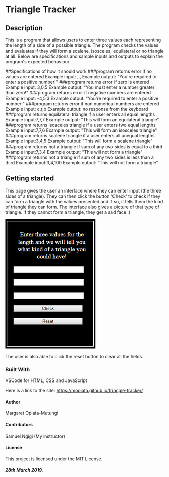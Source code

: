 # Triangle Tracker

## Description
This is a program that allows users to enter three values each representing the length of a side of a possible triangle. The program checks the values and evaluates if they will form a scalene, isosceles, equilateral or no triangle at all. Below are specifications and sample inputs and outputs to explain the program's expected behaviour:

##Specifications of how it should work
  ###program returns error if no values are entered
      Example input: ,,,
      Example output: "You're required to enter a positive number!"
  ###program returns error if zero is entered
      Example input: 3,0,5
      Example output: "You must enter a number greater than zero!"
  ###program returns error if negative numbers are entered
      Example input: -4,5,3
      Example output: "You're required to enter a positive number!"
  ###program returns error if non numerical numbers are entered
      Example input: c,r,b
      Example output: no response from the keyboard
  ###program returns equilateral triangle if a user enters all equal lengths
      Example input:7,7,7
      Example output: "This will form an equilateral triangle"
  ###program returns isosceles triangle if a user enters two equal lengths
      Example input:7,7,6
      Example output: "This will form an isosceles triangle"
  ###program returns scalene triangle if a user enters all unequal lengths
      Example input:3,4,5
      Example output: "This will form a scalene triangle"
  ###program returns not a triangle if sum of any two sides is equal to a third
      Example input:7,3,4
      Example output: "This will not form a triangle"
  ###program returns not a triangle if sum of any two sides is less than a third
      Example input:3,4,100
      Example output: "This will not form a triangle"
  


## Getting started
This page gives the user an interface where they can enter input (the three sides of a triangle). They can then click the button 'Check' to check if they can form a triangle with the values presented and if so, it tells them the kind of triangle they can form. The interface also gives a picture of that type of triangle. If they cannot form a triangle, they get a sad face :(

![Alt Text](images/interface.png)

The user is also able to click the reset button to clear all the fields.

### Built With
VSCode for HTML, CSS and JavaScript

Here is a link to the site: https://mopiata.github.io/triangle-tracker/

#### Author
Margaret Opiata-Mutungi

#### Contributors
Samuel Ngigi (My instructor)

#### License
This project is licensed under the MIT License.

##### 28th March 2019.

